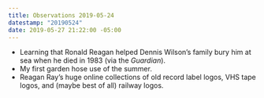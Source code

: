 ```yaml
---
title: Observations 2019-05-24
datestamp: "20190524"
date: 2019-05-27 21:22:00 -05:00
---
```


- Learning that Ronald Reagan helped Dennis Wilson’s family bury him at sea when he died in 1983 (via the *Guardian*).
- My first garden hose use of the summer.
- Reagan Ray’s huge online collections of old record label logos, VHS tape logos, and (maybe best of all) railway logos.
